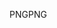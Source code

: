 <span data-ttu-id="1c33a-101">PNG</span><span class="sxs-lookup"><span data-stu-id="1c33a-101">PNG</span></span>